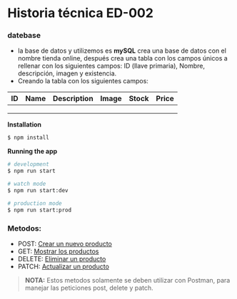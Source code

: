    
 # Historia técnica ED-002  

### datebase

* la base de datos y utilizemos es **mySQL** crea una base de datos con el nombre tienda online, después crea una tabla con los campos únicos a rellenar con los siguientes campos: ID (llave primaria), Nombre, descripción, imagen y existencia. 
* Creando la tabla con los siguientes campos:   

|ID|Name|Description|Image|Stock|Price|
|-|:-:|-:|-:|-|-|
| | ||
| | | |
| | | |

**Installation**
```bash
$ npm install
```

**Running the app** 

```bash
# development
$ npm run start

# watch mode
$ npm run start:dev

# production mode
$ npm run start:prod
```
### Metodos: 
 
* POST: [Crear un nuevo producto](http://localhost:3000/products)
* GET: [Mostrar los productos](http://localhost:3000/products)
* DELETE: [Eliminar un producto](http://localhost:3000/products)
* PATCH: [Actualizar un producto](http://localhost:3000/products)

> **NOTA:** Estos metodos solamente se deben utilizar con Postman, para manejar las peticiones post, delete y patch.

